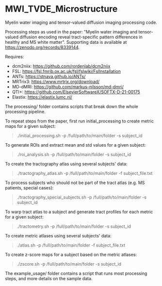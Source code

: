 # MWI_TVDE_Microstructure
Myelin water imaging and tensor-valued diffusion imaging processing code. 

Processing steps as used in the paper: "Myelin water imaging and tensor-valued diffusion encoding reveal tract-specific pattern differences in healthy and MS white matter". Supporting data is available at https://zenodo.org/records/8339144. 

Requires: 
- dcm2niix: https://github.com/rordenlab/dcm2niix 
- FSL: https://fsl.fmrib.ox.ac.uk/fsl/fslwiki/FslInstallation 
- ANTs: https://stnava.github.io/ANTs/
- MRTrix3: https://www.mrtrix.org/download/ 
- MD-dMRI: https://github.com/markus-nilsson/md-dmri/ 
- QTI+: https://github.com/ElsevierSoftwareX/SOFTX-D-21-00175 
- Elastix: https://elastix.lumc.nl/ 

The processing/ folder contains scripts that break down the whole processing pipeline. 

To repeat steps from the paper, first run initial_processing to create metric maps for a given subject:
> ./initial_processing.sh -p /full/path/to/main/folder -s subject_id

To generate ROIs and extract mean and std values for a given subject:
> ./roi_analysis.sh -p /full/path/to/main/folder -s subject_id 

To create the tractography atlas using several subjects' data:
> ./tractography_atlas.sh -p /full/path/to/main/folder -f subject_file.txt

To process subjects who should not be part of the tract atlas (e.g. MS patients, special cases):
> ./tractography_special_subjects.sh -p /full/path/to/main/folder -s subject_id

To warp tract atlas to a subject and generate tract profiles for each metric for a given subject:
> ./tractometry.sh -p /full/path/to/main/folder -s subject_id

To create metric atlases using several subjects' data:
> ./atlas.sh -p /full/path/to/main/folder -f subject_file.txt

To create z-score maps for a subject based on the metric atlases:
> ./zscore.sh -p /full/path/to/main/folder -s subject_id

The example_usage/ folder contains a script that runs most processing steps, and more details on the sample data.